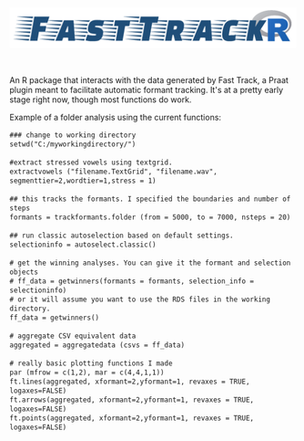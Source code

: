 <p align="center">
<img src="https://raw.githubusercontent.com/santiagobarreda/vowelhost/main/FTR-wiki/fasttrackr.png?raw=true" width=630>
</p>   
&nbsp;

An R package that interacts with the data generated by Fast Track, a Praat plugin meant to facilitate automatic formant tracking. It's at a pretty early stage right now, though most functions do work.

Example of a folder analysis using the current functions:

```
### change to working directory
setwd("C:/myworkingdirectory/")

#extract stressed vowels using textgrid.
extractvowels ("filename.TextGrid", "filename.wav", segmenttier=2,wordtier=1,stress = 1)

## this tracks the formants. I specified the boundaries and number of steps
formants = trackformants.folder (from = 5000, to = 7000, nsteps = 20)

## run classic autoselection based on default settings.
selectioninfo = autoselect.classic()

# get the winning analyses. You can give it the formant and selection objects
# ff_data = getwinners(formants = formants, selection_info = selectioninfo)
# or it will assume you want to use the RDS files in the working directory.
ff_data = getwinners()

# aggregate CSV equivalent data
aggregated = aggregatedata (csvs = ff_data)

# really basic plotting functions I made
par (mfrow = c(1,2), mar = c(4,4,1,1))
ft.lines(aggregated, xformant=2,yformant=1, revaxes = TRUE, logaxes=FALSE)
ft.arrows(aggregated, xformant=2,yformant=1, revaxes = TRUE, logaxes=FALSE)
ft.points(aggregated, xformant=2,yformant=1, revaxes = TRUE, logaxes=FALSE)
```


